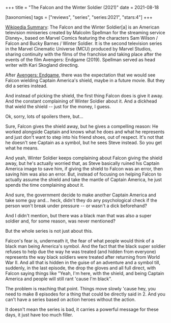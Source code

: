 +++
title = "The Falcon and the Winter Soldier (2021)"
date = 2021-08-18

[taxonomies]
tags = ["reviews", "series", "series:2021", "stars:4"]
+++

[Wikipedia
Summary](https://en.wikipedia.org/wiki/The_Falcon_and_the_Winter_Soldier): The
Falcon and the Winter Soldier[a] is an American television miniseries created by
Malcolm Spellman for the streaming service Disney+, based on Marvel Comics
featuring the characters Sam Wilson / Falcon and Bucky Barnes / Winter
Soldier. It is the second television series in the Marvel Cinematic Universe
(MCU) produced by Marvel Studios, sharing continuity with the films of the
franchise and taking place after the events of the film Avengers: Endgame
(2019). Spellman served as head writer with Kari Skogland directing.

<!-- more -->

After [Avengers: Endgame](https://en.wikipedia.org/wiki/Avengers:_Endgame),
there was the expectation that we would see Falcon wielding Captain America's
shield, maybe in a future movie. But they did a series instead.

And instead of picking the shield, the first thing Falcon does is give it
away. And the constant complaining of Winter Soldier about it. And a dickhead
that wield the shield -- just for the money, I guess.

Ok, sorry, lots of spoilers there, but...

Sure, Falcon gives the shield away, but he gives a compelling reason: He worked
alongside Captain and knows what he does and what he represents and just don't
want to step into his friend shoes, out of respect. It's not that he doesn't see
Captain as a symbol, but he sees Steve instead. So you get what he means.

And yeah, Winter Soldier keeps complaining about Falcon giving the shield away,
but he's actually worried that, as Steve basically ruined his Captain America
image to save him, if giving the shield to Falcon was an error, then saving him
was also an error. But, instead of focusing on helping Falcon to actually assume
the shield and take the mantle of Captain America, he just spends the time
complaining about it.

And sure, the government decide to make another Captain America and take some
guy and... heck, didn't they do any psychological check if the person won't
break under pressure -- or wasn't a dick beforehand?

And I didn't mention, but there was a black man that was also a super soldier
and, for some reason, was never mentioned?

But the whole series is not just about this.

Falcon's fear is, underneath it, the fear of what people would think of a black
man being America's symbol. And the fact that the black super soldier refuses to
help due the way he was treated (and hidden from everyone) represents the way
black soldiers were treated after returning from World War II. And all that is
hidden in the guise of an adventure and a symbol till, suddenly, in the last
episode, the drop the gloves and all full direct, with Falcon saying things like
"Yeah, I'm here, with the shield, and being Captain America and people will
still rant 'cause I'm black".

The problem is reaching that point. Things move slowly 'cause hey, you need to
make 8 episodes for a thing that could be directly said in 2. And you can't have
a series based on action heroes without the action.

It doesn't mean the series is bad, it carries a powerful message for these days,
it just have too much filler.
